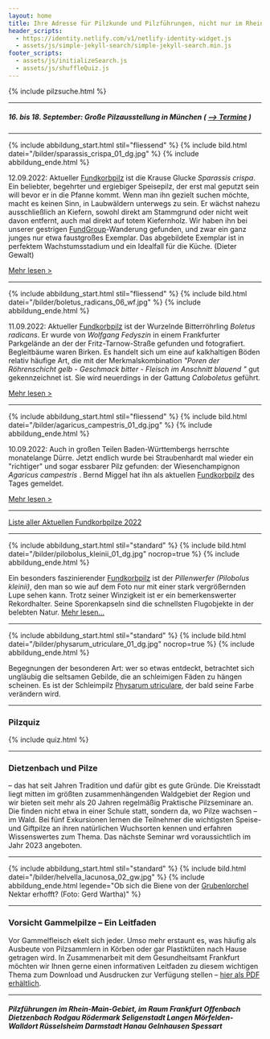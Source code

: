 ```yaml
---
layout: home
title: Ihre Adresse für Pilzkunde und Pilzführungen, nicht nur im Rhein-Main-Gebiet
header_scripts:
  - https://identity.netlify.com/v1/netlify-identity-widget.js
  - assets/js/simple-jekyll-search/simple-jekyll-search.min.js
footer_scripts:
  - assets/js/initializeSearch.js
  - assets/js/shuffleQuiz.js
---
```

{% include pilzsuche.html %}

- - -

##### 16. bis 18. September: Große Pilzausstellung in München ( [\--> Termine](/Termine) )

- - -

{% include abbildung_start.html stil="fliessend" %}
{% include bild.html datei="/bilder/sparassis_crispa_01_dg.jpg" %}
{% include abbildung_ende.html %}

12.09.2022:  Aktueller [Fundkorbpilz](AA "Glossar-") ist die Krause Glucke *Sparassis crispa*. Ein beliebter, begehrter und ergiebiger Speisepilz, der erst mal geputzt sein will bevor er in die Pfanne kommt. Wenn man ihn gezielt suchen möchte, macht es keinen Sinn, in Laubwäldern unterwegs zu sein. Er wächst nahezu ausschließlich an Kiefern, sowohl direkt am Stammgrund oder nicht weit davon entfernt, auch mal direkt auf totem Kiefernholz. Wir haben ihn bei unserer gestrigen [FundGroup](/fundgroup)-Wanderung gefunden, und zwar ein ganz junges nur etwa faustgroßes Exemplar. Das abgebildete Exemplar ist in perfektem Wachstumsstadium und ein Idealfall für die Küche. (Dieter Gewalt) 

[Mehr lesen >](/pilze/sparassis-crispa-krause-glucke)

<div style="clear:  both"></div>

- - -

{% include abbildung_start.html stil="fliessend" %}
{% include bild.html datei="/bilder/boletus_radicans_06_wf.jpg" %}
{% include abbildung_ende.html %}

11.09.2022:  Aktueller [Fundkorbpilz](AA "Glossar-") ist der Wurzelnde Bitterröhrling *Boletus radicans*. Er wurde von *Wolfgang Fedyszin* in einem Frankfurter Parkgelände an der der Fritz-Tarnow-Straße gefunden und fotografiert. Begleitbäume waren Birken. Es handelt sich um eine auf kalkhaltigen Böden relativ häufige Art, die mit der Merkmalskombination *"Poren der Röhrenschicht gelb - Geschmack bitter - Fleisch im Anschnitt blauend "* gut gekennzeichnet ist. Sie wird neuerdings in der Gattung *Caloboletus* geführt.

[Mehr lesen >](/pilze/boletus-radicans-wurzelnder-bitterröhrling)

<div style="clear:  both"></div>

- - -

{% include abbildung_start.html stil="fliessend" %}
{% include bild.html datei="/bilder/agaricus_campestris_01_dg.jpg" %}
{% include abbildung_ende.html %}

10.09.2022:  Auch in großen Teilen Baden-Württembergs herrschte monatelange Dürre. Jetzt endlich wurde bei Straubenhardt mal wieder ein "richtiger" und sogar essbarer Pilz gefunden:  der Wiesenchampignon *Agaricus campestris* . Bernd Miggel hat ihn als aktuellen [Fundkorbpilz](AA "Glossar-") des Tages  gemeldet.

[Mehr lesen >](/pilze/agaricus-campestris-wiesenchampignon)

<div style="clear:  both"></div>

- - -

[Liste aller Aktuellen Fundkorbpilze 2022](/artikel/liste-aller-aktuellen-fundkorbpilze-2022.html)

- - -

{% include abbildung_start.html stil="standard" %}
{% include bild.html datei="/bilder/pilobolus_kleinii_01_dg.jpg" nocrop=true %}
{% include abbildung_ende.html %}

Ein besonders faszinierender [Fundkorbpilz](AA "Glossar-") ist der *Pillenwerfer (Pilobolus kleinii)*, den man so wie auf dem Foto nur mit einer stark vergrößernden Lupe sehen kann. Trotz seiner Winzigkeit ist er ein bemerkenswerter Rekordhalter. Seine Sporenkapseln sind die schnellsten Flugobjekte in der belebten Natur. [Mehr lesen...](/pilze/pilobolus-kleinii-pillenwerfer)

- - -

{% include abbildung_start.html stil="standard" %}
{% include bild.html datei="/bilder/physarum_utriculare_01_dg.jpg" nocrop=true %}
{% include abbildung_ende.html %}

Begegnungen der besonderen Art: wer so etwas entdeckt, betrachtet sich ungläubig die seltsamen Gebilde, die an schleimigen Fäden zu hängen scheinen. Es ist der Schleimpilz [Physarum utriculare](/pilze/physarum-utriculare-fadenfruchtschleimpilz), der bald seine Farbe verändern wird.

- - -

### Pilzquiz

{% include quiz.html %}

- - -

### Dietzenbach und Pilze

– das hat seit Jahren Tradition und dafür gibt es gute Gründe. Die Kreisstadt liegt mitten im größten zusammenhängenden Waldgebiet der Region und wir bieten seit mehr als 20 Jahren regelmäßig Praktische Pilzseminare an. Die finden nicht etwa in einer Schule statt, sondern da, wo Pilze wachsen – im Wald. Bei fünf Exkursionen lernen die Teilnehmer die wichtigsten Speise- und Giftpilze an ihren natürlichen Wuchsorten kennen und erfahren Wissenswertes zum Thema. Das nächste Seminar wrd voraussichtlich im Jahr 2023 angeboten.  

- - -

{% include abbildung_start.html stil="standard" %}
{% include bild.html datei="/bilder/helvella_lacunosa_02_gw.jpg" %}
{% include abbildung_ende.html legende="Ob sich die Biene von der <a href='/pilze/helvella-lacunosa-grubenlorchel'>Grubenlorchel</a> Nektar erhofft?  (Foto: Gerd Wartha)" %}

- - -

### Vorsicht Gammelpilze – Ein Leitfaden

Vor Gammelfleisch ekelt sich jeder. Umso mehr erstaunt es, was häufig als Ausbeute von Pilzsammlern in Körben oder gar Plastiktüten nach Hause getragen wird. In Zusammenarbeit mit dem Gesundheitsamt Frankfurt möchten wir Ihnen gerne einen informativen Leitfaden zu diesem wichtigen Thema zum Download und Ausdrucken zur Verfügung stellen – [hier als PDF erhältlich](/assets/docs/Fundkorb.de-Gammelpilze.pdf).

- - -

##### Pilzführungen im Rhein-Main-Gebiet, im Raum Frankfurt Offenbach Dietzenbach Rodgau Rödermark Seligenstadt Langen Mörfelden-Walldort Rüsselsheim Darmstadt Hanau Gelnhausen Spessart